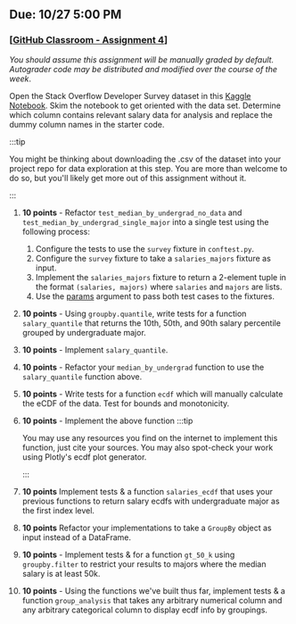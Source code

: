 ## Due: 10/27 5:00 PM

### [[GitHub Classroom - Assignment 4](https://classroom.github.com/a/3RHutrBD)]

*You should assume this assignment will be manually graded by default. Autograder code may be distributed and modified over the course of the week*.

Open the Stack Overflow Developer Survey dataset in this [Kaggle Notebook](https://www.kaggle.com/code/razamh/stack-overflow-developer-survey-analysis). Skim the notebook to get oriented with the data set. Determine which column contains relevant salary data for analysis and replace the dummy column names in the starter code.

:::tip

You might be thinking about downloading the .csv of the dataset into your project repo for data exploration at this step. You are more than welcome to do so, but you'll likely get more out of this assignment without it.

:::




1. **10 points** - Refactor `test_median_by_undergrad_no_data` and `test_median_by_undergrad_single_major` into a single test using the following process:
    1. Configure the tests to use the `survey` fixture in `conftest.py`.
    2. Configure the `survey` fixture to take a `salaries_majors` fixture as input.
    3. Implement the `salaries_majors` fixture to return a 2-element tuple in the format `(salaries, majors)` where `salaries` and `majors` are lists.
    4. Use the [params](https://docs.pytest.org/en/latest/how-to/fixtures.html#parametrizing-fixtures) argument to pass both test cases to the fixtures.


2. **10 points** - Using `groupby.quantile`, write tests for a function `salary_quantile` that returns the 10th, 50th, and 90th salary percentile grouped by undergraduate major.
3. **10 points** - Implement `salary_quantile`.
4. **10 points** - Refactor your `median_by_undergrad` function to use the `salary_quantile` function above.

5. **10 points** - Write tests for a function `ecdf` which will manually calculate the eCDF of the data. Test for bounds and monotonicity.
 

6. **10 points** - Implement the above function
    :::tip

    You may use any resources you find on the internet to implement this function, just cite your sources. You may also spot-check your work using Plotly's ecdf plot generator.

    :::


7. **10 points** Implement tests & a function `salaries_ecdf` that uses your previous functions to return salary ecdfs with undergraduate major as the first index level.

8. **10 points** Refactor your implementations to take a `GroupBy` object as input instead of a DataFrame.

9. **10 points** - Implement tests & for a function `gt_50_k` using `groupby.filter` to restrict your results to majors where the median salary is at least 50k. 

10. **10 points** - Using the functions we've built thus far, implement tests & a function `group_analysis` that takes any arbitrary numerical column and any arbitrary categorical column to display ecdf info by groupings. 